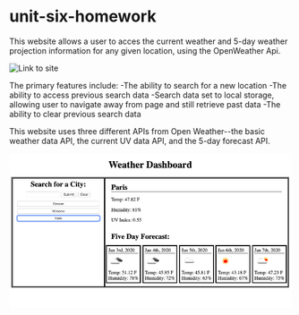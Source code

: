# unit-six-homework

This website allows a user to acces the current weather and 5-day weather projection information for any given location, using the OpenWeather Api.

![Link to site](https://bestbrobradley.github.io/unit-six-homework/)

The primary features include:
-The ability to search for a new location
-The ability to access previous search data
-Search data set to local storage, allowing user to navigate away from page and still retrieve past data
-The ability to clear previous search data

This website uses three different APIs from Open Weather--the basic weather data API, the current UV data API, and the 5-day forecast API.

![Screenshot of website in action](assets/example.png)